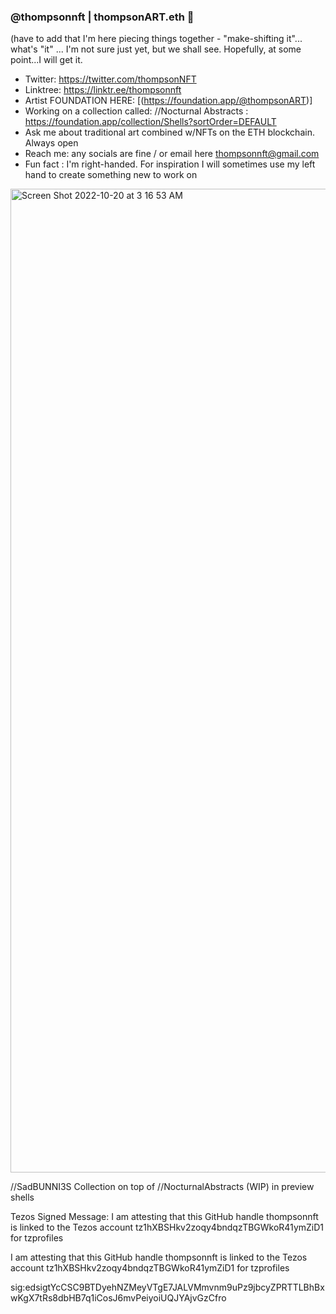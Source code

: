 ### @thompsonnft | thompsonART.eth 👋
(have to add that I'm here piecing things together - "make-shifting it"... what's "it" ... I'm not sure just yet, but
we shall see. Hopefully, at some point...I will get it. 

- Twitter: https://twitter.com/thompsonNFT
- Linktree: https://linktr.ee/thompsonnft 
- Artist FOUNDATION HERE: [(https://foundation.app/@thompsonART)]
- Working on a collection called: //Nocturnal Abstracts : https://foundation.app/collection/Shells?sortOrder=DEFAULT
- Ask me about traditional art combined w/NFTs on the ETH blockchain. Always open 
- Reach me: any socials are fine / or email here thompsonnft@gmail.com
- Fun fact : I'm right-handed. For inspiration I will sometimes use my left hand to create something new to work on
 
 
 
<img width="1574" alt="Screen Shot 2022-10-20 at 3 16 53 AM" src="https://user-images.githubusercontent.com/97910778/206553066-b15abd66-b2d9-460a-a527-2491bc9c89bc.png">

//SadBUNNI3S Collection on top of //NocturnalAbstracts (WIP) in preview shells 

Tezos Signed Message: I am attesting that this GitHub handle thompsonnft is linked to the Tezos account tz1hXBSHkv2zoqy4bndqzTBGWkoR41ymZiD1 for tzprofiles

I am attesting that this GitHub handle thompsonnft is linked to the Tezos account tz1hXBSHkv2zoqy4bndqzTBGWkoR41ymZiD1 for tzprofiles

sig:edsigtYcCSC9BTDyehNZMeyVTgE7JALVMmvnm9uPz9jbcyZPRTTLBhBxwKgX7tRs8dbHB7q1iCosJ6mvPeiyoiUQJYAjvGzCfro


